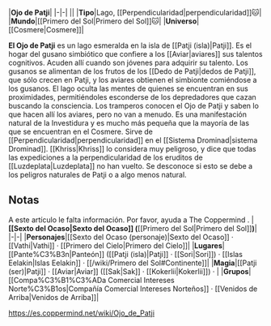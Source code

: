 

|**Ojo de Patji**|
|-|-|
||
|**Tipo**|Lago, [[Perpendicularidad\|perpendicularidad]]🐱︎|
|**Mundo**|[[Primero del Sol\|Primero del Sol]]🐱︎|
|**Universo**|[[Cosmere\|Cosmere]]|

**El Ojo de Patji** es un lago esmeralda en la isla de [[Patji (isla)\|Patji]].
Es el hogar del gusano simbiótico que confiere a los [[Aviar\|aviares]] sus talentos cognitivos. Acuden allí cuando son jóvenes para adquirir su talento. Los gusanos se alimentan de los frutos de los [[Dedo de Patji\|dedos de Patji]], que sólo crecen en Patji, y los aviares obtienen el simbionte comiéndose a los gusanos. El lago oculta las mentes de quienes se encuentran en sus proximidades, permitiéndoles esconderse de los depredadores que cazan buscando la consciencia.
Los tramperos conocen el Ojo de Patji y saben lo que hacen allí los aviares, pero no van a menudo.
Es una manifestación natural de la Investidura y es mucho más pequeña que la mayoría de las que se encuentran en el Cosmere. Sirve de [[Perpendicularidad\|perpendicularidad]] en el [[Sistema Drominad\|sistema Drominad]].
[[Khriss\|Khriss]] lo considera muy peligroso, y dice que todas las expediciones a la perpendicularidad de los eruditos de [[Luzdeplata\|Luzdeplata]] no han vuelto. Se desconoce si esto se debe a los peligros naturales de Patji o a algo menos natural.

## Notas

A este artículo le falta información. Por favor, ayuda a The Coppermind .
|**[[Sexto del Ocaso\|Sexto del Ocaso]] (**[[Primero del Sol\|Primero del Sol]]**)**|
|-|-|
|**Personajes**|[[Sexto del Ocaso (personaje)\|Sexto del Ocaso]] · [[Vathi\|Vathi]] · [[Primero del Cielo\|Primero del Cielo]]|
|**Lugares**|[[Pante%C3%B3n\|Panteón]] ([[Patji (isla)\|Patji]] · [[Sori\|Sori]]) · [[Islas Eelakin\|Islas Eelakin]] · [[/wiki/Primero del Sol#Continente]]|
|**Magia**|[[Patji (ser)\|Patji]] · [[Aviar\|Aviar]] ([[Sak\|Sak]] · [[Kokerlii\|Kokerlii]]) · |
|**Grupos**|[[Compa%C3%B1%C3%ADa Comercial Intereses Norte%C3%B1os\|Compañía Comercial Intereses Norteños]] · [[Venidos de Arriba\|Venidos de Arriba]]|



https://es.coppermind.net/wiki/Ojo_de_Patji